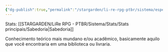 ```yaml
---
{"dg-publish":true,"permalink":"/stargarden/li-re-rpg-ptbr/sistema/especializacoes/especializacoes-existentes/escolastica-conhecimento-teorico/","created":"2025-01-11T01:32:05.513-03:00","updated":"2025-01-12T02:34:33.517-03:00"}
---
```



Stats: [[STARGARDEN/LiRe RPG - PTBR/Sistema/Stats/Stats principais/Sabedoria\|Sabedoria]]

Conhecimento teórico mais mundano e/ou acadêmico, basicamente aquilo que você encontraria em uma biblioteca ou livraria.